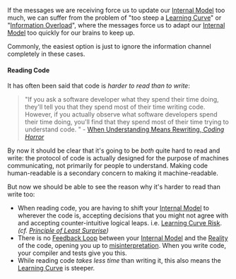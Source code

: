 
If the messages we are receiving force us to update our [Internal Model](/tags/Internal-Model) too much, we can suffer from the problem of "too steep a [Learning Curve](https://en.wikipedia.org/wiki/Learning_curve)" or "[Information Overload](https://en.wikipedia.org/wiki/Information_overload)", where the messages force us to adapt our [Internal Model](/tags/Internal-Model) too quickly for our brains to keep up.  

Commonly, the easiest option is just to ignore the information channel completely in these cases.

#### Reading Code

It has often been said that code is _harder to read than to write_:  

> "If you ask a software developer what they spend their time doing, they'll tell you that they spend most of their time writing code.  However, if you actually observe what software developers spend their time doing, you'll find that they spend most of their time trying to understand code. " -  [When Understanding Means Rewriting, _Coding Horror_](https://blog.codinghorror.com/when-understanding-means-rewriting/)

By now it should be clear that it's going to be _both_ quite hard to read and write:  the protocol of code is actually designed for the purpose of machines communicating, not primarily for people to understand.  Making code human-readable is a secondary concern to making it machine-readable.

But now we should be able to see the reason why it's harder to read than write too: 
 
 - When reading code, you are having to shift your [Internal Model](/tags/Internal-Model) to wherever the code is, accepting decisions that you might not agree with and accepting counter-intuitive logical leaps.  i.e. [Learning Curve Risk](/tags/Learning-Curve-Risk). _(cf. [Principle of Least Surprise](https://en.wikipedia.org/wiki/Principle_of_least_astonishment))_
 - There is no [Feedback Loop](/tags/Feedback-Loop) between your [Internal Model](/tags/Internal-Model) and the [Reality](/tags/Meeting-Reality) of the code, opening you up to [misinterpretation](/risks/Message-Risk#misinterpretation).  When you write code, your compiler and tests give you this.
 - While reading code _takes less time_ than writing it, this also means the [Learning Curve](/tags/Learning-Curve-Risk) is steeper.
